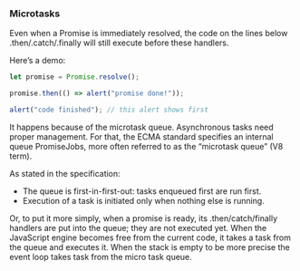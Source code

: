 ### Microtasks
Even when a Promise is immediately resolved, the code on the lines below .then/.catch/.finally will still execute before these handlers.

Here’s a demo:
```js
let promise = Promise.resolve();

promise.then(() => alert("promise done!"));

alert("code finished"); // this alert shows first
```
It happens because of the microtask queue. Asynchronous tasks need proper management. For that, the ECMA standard specifies an internal queue PromiseJobs, more often referred to as the “microtask queue” (V8 term).

As stated in the specification:
- The queue is first-in-first-out: tasks enqueued first are run first.
- Execution of a task is initiated only when nothing else is running.

Or, to put it more simply, when a promise is ready, its .then/catch/finally handlers are put into the queue; they are not executed yet. When the JavaScript engine becomes free from the current code, it takes a task from the queue and executes it. When the stack is empty to be more precise the event loop takes task from the micro task queue. 